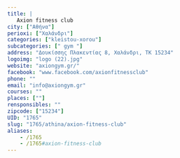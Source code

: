 ```yaml
---
title: |
   Axion fitness club
city: ["Αθήνα"]
perioxi: ["Χαλάνδρι"]
categories: ["kleistou-xorou"]
subcategories: [" gym "]
address: "Δουκίσσης Πλακεντίας 8, Χαλάνδρι, TK 15234"
logoimg: "logo (22).jpg"
website: "axiongym.gr/"
facebook: "www.facebook.com/axionfitnessclub"
phone: ""
email: "info@axiongym.gr"
courses: ""
places: [""]
rensponsibles: ""
zipcode: ["15234"]
UID: "1765"
slug: "1765/athina/axion-fitness-club"
aliases:
    - /1765
    - /1765#axion-fitness-club
---
```


